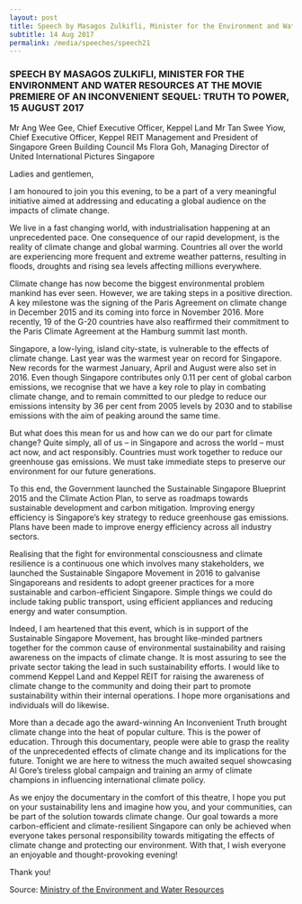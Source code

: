```yaml
---
layout: post
title: Speech by Masagos Zulkifli, Minister for the Environment and Water Resources at the movie premiere of An Inconvenient Sequel - Truth to Power, 15 August 2017
subtitle: 14 Aug 2017
permalink: /media/speeches/speech21
---
```


### SPEECH BY MASAGOS ZULKIFLI, MINISTER FOR THE ENVIRONMENT AND WATER RESOURCES AT THE MOVIE PREMIERE OF AN INCONVENIENT SEQUEL: TRUTH TO POWER, 15 AUGUST 2017

Mr Ang Wee Gee, Chief Executive Officer, Keppel Land
Mr Tan Swee Yiow, Chief Executive Officer, Keppel REIT Management and President of Singapore Green Building Council
Ms Flora Goh, Managing Director of United International Pictures Singapore

Ladies and gentlemen,

I am honoured to join you this evening, to be a part of a very meaningful initiative aimed at addressing and educating a global audience on the impacts of climate change.

We live in a fast changing world, with industrialisation happening at an unprecedented pace. One consequence of our rapid development, is the reality of climate change and global warming. Countries all over the world are experiencing more frequent and extreme weather patterns, resulting in floods, droughts and rising sea levels affecting millions everywhere.

Climate change has now become the biggest environmental problem mankind has ever seen. However, we are taking steps in a positive direction. A key milestone was the signing of the Paris Agreement on climate change in December 2015 and its coming into force in November 2016. More recently, 19 of the G-20 countries have also reaffirmed their commitment to the Paris Climate Agreement at the Hamburg summit last month.

Singapore, a low-lying, island city-state, is vulnerable to the effects of climate change. Last year was the warmest year on record for Singapore. New records for the warmest January, April and August were also set in 2016. Even though Singapore contributes only 0.11 per cent of global carbon emissions, we recognise that we have a key role to play in combating climate change, and to remain committed to our pledge to reduce our emissions intensity by 36 per cent from 2005 levels by 2030 and to stabilise emissions with the aim of peaking around the same time.

But what does this mean for us and how can we do our part for climate change? Quite simply, all of us – in Singapore and across the world – must act now, and act responsibly. Countries must work together to reduce our greenhouse gas emissions. We must take immediate steps to preserve our environment for our future generations.

To this end, the Government launched the Sustainable Singapore Blueprint 2015 and the Climate Action Plan, to serve as roadmaps towards sustainable development and carbon mitigation. Improving energy efficiency is Singapore’s key strategy to reduce greenhouse gas emissions. Plans have been made to improve energy efficiency across all industry sectors.

Realising that the fight for environmental consciousness and climate resilience is a continuous one which involves many stakeholders, we launched the Sustainable Singapore Movement in 2016 to galvanise Singaporeans and residents to adopt greener practices for a more sustainable and carbon-efficient Singapore. Simple things we could do include taking public transport, using efficient appliances and reducing energy and water consumption.

Indeed, I am heartened that this event, which is in support of the Sustainable Singapore Movement, has brought like-minded partners together for the common cause of environmental sustainability and raising awareness on the impacts of climate change. It is most assuring to see the private sector taking the lead in such sustainability efforts. I would like to commend Keppel Land and Keppel REIT for raising the awareness of climate change to the community and doing their part to promote sustainability within their internal operations. I hope more organisations and individuals will do likewise.

More than a decade ago the award-winning An Inconvenient Truth brought climate change into the heat of popular culture. This is the power of education. Through this documentary, people were able to grasp the reality of the unprecedented effects of climate change and its implications for the future. Tonight we are here to witness the much awaited sequel showcasing Al Gore’s tireless global campaign and training an army of climate champions in influencing international climate policy.

As we enjoy the documentary in the comfort of this theatre, I hope you put on your sustainability lens and imagine how you, and your communities, can be part of the solution towards climate change. Our goal towards a more carbon-efficient and climate-resilient Singapore can only be achieved when everyone takes personal responsibility towards mitigating the effects of climate change and protecting our environment. With that, I wish everyone an enjoyable and thought-provoking evening!

Thank you!

Source: [<a href="https://www.mewr.gov.sg/news/speech-by-mr-masagos-zulkifli--minister-for-the-environment-and-water-resources-at-the-movie-premiere-of-an-inconvenient-sequel--truth-to-power-on-15th-august-2017" target="_blank">Ministry of the Environment and Water Resources</a>](https://www.mewr.gov.sg/news/speech-by-mr-masagos-zulkifli--minister-for-the-environment-and-water-resources-at-the-movie-premiere-of-an-inconvenient-sequel--truth-to-power-on-15th-august-2017)